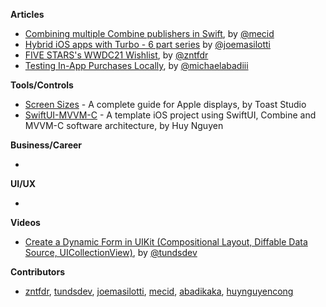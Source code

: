 
**Articles**

* [Combining multiple Combine publishers in Swift](https://swiftwithmajid.com/2021/05/12/combining-multiple-combine-publishers-in-swift/), by [@mecid](https://twitter.com/mecid)
* [Hybrid iOS apps with Turbo - 6 part series](https://masilotti.com/turbo-ios/) by [@joemasilotti](https://twitter.com/joemasilotti)
* [FIVE STARS's WWDC21 Wishlist](https://www.fivestars.blog/articles/wwdc21-wishlist/), by [@zntfdr](https://twitter.com/zntfdr)
* [Testing In-App Purchases Locally](https://levelup.gitconnected.com/testing-in-app-purchases-locally-in-simulator-7cdfd5031462?source=friends_link&sk=5ddca4382328b1af7562fb1f64f98820), by [@michaelabadiii](https://twitter.com/michaelabadiii)

**Tools/Controls**

* [Screen Sizes](https://www.screensizes.app/) - A complete guide for Apple displays, by Toast Studio
* [SwiftUI-MVVM-C](https://github.com/huynguyencong/SwiftUI-MVVM-C) - A template iOS project using SwiftUI, Combine and MVVM-C software architecture, by Huy Nguyen

**Business/Career**

*

**UI/UX**

*

**Videos**

* [Create a Dynamic Form in UIKit (Compositional Layout, Diffable Data Source, UICollectionView)](https://youtu.be/4YIckjckiWI), by [@tundsdev](https://twitter.com/tundsdev)

**Contributors**

* [zntfdr](https://github.com/zntfdr), [tundsdev](https://github.com/tunds), [joemasilotti](https://github.com/joemasilotti), [mecid](https://github.com/mecid), [abadikaka](https://github.com/abadikaka), [huynguyencong](https://github.com/huynguyencong)
